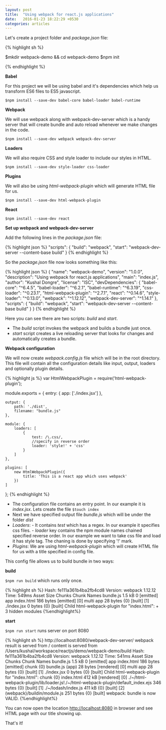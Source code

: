 ```yaml
---
layout: post
title:  "Using webpack for react.js applications"
date:   2016-01-23 18:22:29 +0530
categories: articles
---
```


Let's create a project folder and *package.json* file:

{% highlight sh %}

$mkdir webpack-demo && cd webpack-demo
$npm init

{% endhighlight %}

**Babel**

For this project we will be using babel and it's dependencies which help us transform ES6 files to ES5 javascript.

`$npm install --save-dev babel-core babel-loader babel-runtime`


**Webpack**

We will use webpack along with webpack-dev-server which is a handy server that will create bundle and auto reload whenever we make changes in the code.

`$npm install --save-dev webpack webpack-dev-server` 

**Loaders**

We will also require CSS and style loader to include our styles in HTML.

`$npm install --save-dev style-loader css-loader`

**Plugins**

We will also be using *html-webpack-plugin* which will generate HTML file for us.

`$npm install --save-dev html-webpack-plugin`

**React**

`$npm install --save-dev react`

**Set up webpack and webpack-dev-server**

Add the following lines in the *package.json* file:

{% highlight json %}
	"scripts": {
    "build": "webpack",
    "start": "webpack-dev-server --content-base build"
  }
{% endhighlight %}

So the *package.json* file now looks something like this:

{% highlight json %}
{
  "name": "webpack-demo",
  "version": "1.0.0",
  "description": "Using webpack for react.js applications",
  "main": "index.js",
  "author": "Kushal Dongre",
  "license": "ISC",
  "devDependencies": {
    "babel-core": "^6.4.5",
    "babel-loader": "^6.2.1",
    "babel-runtime": "^6.3.19",
    "css-loader": "^0.23.1",
    "html-webpack-plugin": "^2.7.1",
    "react": "^0.14.6",
    "style-loader": "^0.13.0",
    "webpack": "^1.12.12",
    "webpack-dev-server": "^1.14.1"
  },
  "scripts": {
    "build": "webpack",
    "start": "webpack-dev-server --content-base build"
  }
}
{% endhighlight %}

Here you can see there are two scripts: *build* and *start*.

 - The *build* script invokes the webpack and builds a bundle just once.
 - *start* script creates a live reloading server that looks for changes and automatically creates a bundle.

 **Webpack configuration**

 We will now create *webpack.config.js* file which will be in the root directory. This file will contain all the configuration details like input, output, loaders and optionally plugin details. 

{% highlight js %}
var HtmlWebpackPlugin = require('html-webpack-plugin');

module.exports = {
	entry: {
		app: ['./index.jsx']
	},

	output: {
		path: './dist',
		filename: "bundle.js"
	},

	module: {
		loaders: [
			{
				test: /\.css/,
				//specify in reverse order
				loader: 'style!' + 'css'
			}
		]
	},

	plugins: [
		new HtmlWebpackPlugin({
			title: 'This is a react app which uses webpack'
		})
	]
};
{% endhighlight %}

- The configuration file contains an entry point. In our example it is *index.jsx*. 
  Lets create the file `$touch index`
- Next we have specified output file *bundle.js* which will be under the folder *dist*
- *Loaders*: 
		- It contains *test* which has a regex. In our example it specifies css files.
		- *loader* key contains the npm module names chained specified reverse order. In our example we want to take css file and load it has style tag. The chaning is done by specifying '!' mark.
- *Plugins*:
	We are using *html-webpack-plugin* which will create HTML file for us with a title specified in config file.

This config file allows us to build bundle in two ways:

**build**

`$npm run build` which runs only once. 

{% highlight sh %}
Hash: fe111a361b4ba2fb4cd8
Version: webpack 1.12.12
Time: 549ms
     Asset       Size  Chunks             Chunk Names
 bundle.js     1.5 kB       0  [emitted]  app
index.html  186 bytes          [emitted]
   [0] multi app 28 bytes {0} [built]
   [1] ./index.jsx 0 bytes {0} [built]
Child html-webpack-plugin for "index.html":
        + 3 hidden modules
{%endhighlight%}

**start**

`$npm run start` runs server on port 8080

{% highlight sh %}
http://localhost:8080/webpack-dev-server/
webpack result is served from /
content is served from /Users/kushal/workspace/reactjs/demo/webpack-demo/build
Hash: fe111a361b4ba2fb4cd8
Version: webpack 1.12.12
Time: 541ms
     Asset       Size  Chunks             Chunk Names
 bundle.js     1.5 kB       0  [emitted]  app
index.html  186 bytes          [emitted]
chunk    {0} bundle.js (app) 28 bytes [rendered]
    [0] multi app 28 bytes {0} [built]
    [1] ./index.jsx 0 bytes {0} [built]
Child html-webpack-plugin for "index.html":
    chunk    {0} index.html 412 kB [rendered]
        [0] ./~/html-webpack-plugin/lib/loader.js!./~/html-webpack-plugin/default_index.ejs 346 bytes {0} [built]
        [1] ./~/lodash/index.js 411 kB {0} [built]
        [2] (webpack)/buildin/module.js 251 bytes {0} [built]
webpack: bundle is now VALID.
{%endhighlight%}

You can now open the location [http://localhost:8080](http://localhost:8080) in browser and see HTML page with our title showing up. 

That's it!



